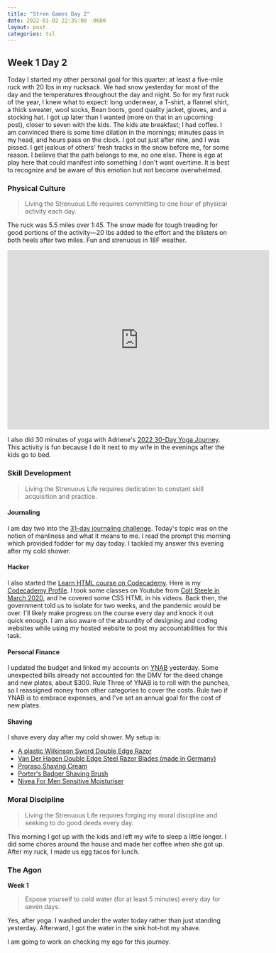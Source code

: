 ```yaml
---
title: "Stren Games Day 2"
date: 2022-01-02 22:35:00 -0600
layout: post
categories: tsl
---
```


## Week 1 Day 2
Today I started my other personal goal for this quarter: at least a five-mile ruck with 20 lbs in my rucksack. We had snow yesterday for most of the day and the temperatures throughout the day and night. So for my first ruck of the year, I knew what to expect: long underwear, a T-shirt, a flannel shirt, a thick sweater, wool socks, Bean boots, good quality jacket, gloves, and a stocking hat. I got up later than I wanted (more on that in an upcoming post), closer to seven with the kids. The kids ate breakfast; I had coffee. I am convinced there is some time dilation in the mornings; minutes pass in my head, and hours pass on the clock. I got out just after nine, and I was pissed. I get jealous of others' fresh tracks in the snow before me, for some reason. I believe that the path belongs to me, no one else. There is ego at play here that could manifest into something I don't want overtime. It is best to recognize and be aware of this emotion but not become overwhelmed.

### Physical Culture
> Living the Strenuous Life requires committing to one hour of physical activity each day.

The ruck was 5.5 miles over 1:45. The snow made for tough treading for good portions of the activity—20 lbs added to the effort and the blisters on both heels after two miles. Fun and strenuous in 18F weather.

<iframe height='405' width='590' frameborder='0' allowtransparency='true' scrolling='no' src='https://www.strava.com/activities/6462401799/embed/9903adce7def124286de1f3d250af05f85cea3aa'></iframe>

I also did 30 minutes of yoga with Adriene's [2022 30-Day Yoga Journey](https://youtu.be/Pmlh6AHFW0E). This activity is fun because I do it next to my wife in the evenings after the kids go to bed.

### Skill Development
> Living the Strenuous Life requires dedication to constant skill acquisition and practice.

#### Journaling
I am day two into the [31-day journaling challenge](https://www.artofmanliness.com/character/behavior/jumpstart-your-journaling-a-31-day-challenge/). Today's topic was on the notion of manliness and what it means to me. I read the prompt this morning which provided fodder for my day today. I tackled my answer this evening after my cold shower.

#### Hacker
I also started the [Learn HTML course on Codecademy](https://www.codecademy.com/learn/learn-html). Here is my [Codecademy Profile](https://www.codecademy.com/profiles/Stephen_T). I took some classes on Youtube from [Colt Steele in March 2020](https://www.youtube.com/watch?v=SF_Xl5TOGlY&list=PLblA84xge2_xNtaFnZhefjFbnDrpySKD3), and he covered some CSS HTML in his videos. Back then, the government told us to isolate for two weeks, and the pandemic would be over.
I'll likely make progress on the course every day and knock it out quick enough. I am also aware of the absurdity of designing and coding websites while using my hosted website to post my accountabilities for this task.

#### Personal Finance
I updated the budget and linked my accounts on [YNAB](https://www.youneedabudget.com/) yesterday. Some unexpected bills already not accounted for: the DMV for the deed change and new plates, about $300. Rule Three of YNAB is to roll with the punches, so I reassigned money from other categories to cover the costs. Rule two if YNAB is to embrace expenses, and I've set an annual goal for the cost of new plates.

#### Shaving
I shave every day after my cold shower. My setup is:
* [A plastic Wilkinson Sword Double Edge Razor](https://www.amazon.com/Wilkinson-Sword-Classic-Double-Razor/dp/B0012Y1FCK)
* [Van Der Hagen Double Edge Steel Razor Blades (made in Germany)](https://www.target.com/p/van-der-hagen-double-edge-steel-razor-blades-5ct/-/A-15704508)
* [Proraso Shaving Cream](https://www.amazon.com/Proraso-Shaving-Cream-Refreshing-Toning/dp/B00837ZOI0)
* [Porter's Badger Shaving Brush](https://www.amazon.com/gp/product/B00019DODU)
* [Nivea For Men Sensitive Moisturiser](https://www.amazon.com/Nivea-For-Men-Sensitive-Moisturiser/dp/B000SQN74M)

### Moral Discipline
> Living the Strenuous Life requires forging my moral discipline and seeking to do good deeds every day.

This morning I got up with the kids and left my wife to sleep a little longer. I did some chores around the house and made her coffee when she got up. After my ruck, I made us egg tacos for lunch. 

### The Agon
**Week 1**
> Expose yourself to cold water (for at least 5 minutes) every day for seven days.

Yes, after yoga. I washed under the water today rather than just standing yesterday. Afterward, I got the water in the sink hot-hot my shave.

I am going to work on checking my ego for this journey.